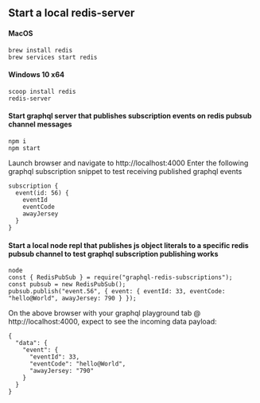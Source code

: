 ## Start a local redis-server
#### MacOS
```
brew install redis
brew services start redis
```
#### Windows 10 x64
```
scoop install redis
redis-server
```

#### Start graphql server that publishes subscription events on redis pubsub channel messages
```
npm i
npm start
```
Launch browser and navigate to http://localhost:4000
Enter the following graphql subscription snippet to test receiving published graphql events
```
subscription {
  event(id: 56) {
    eventId
    eventCode
    awayJersey
  }
}
```

#### Start a local node repl that publishes js object literals to a specific redis pubsub channel to test graphql subscription publishing works
```
node
const { RedisPubSub } = require("graphql-redis-subscriptions");
const pubsub = new RedisPubSub();
pubsub.publish("event.56", { event: { eventId: 33, eventCode: "hello@World", awayJersey: 790 } });
```
On the above browser with your graphql playground tab @ http://localhost:4000, expect to see the incoming data payload:
```
{
  "data": {
    "event": {
      "eventId": 33,
      "eventCode": "hello@World",
      "awayJersey: "790"
    }
  }
}
```

